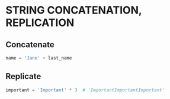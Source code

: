 # STRING CONCATENATION, REPLICATION

## Concatenate

```python
name = 'Jane' + last_name
```

## Replicate

```python
important = 'Important' * 3  # 'ImportantImportantImportant'
```
